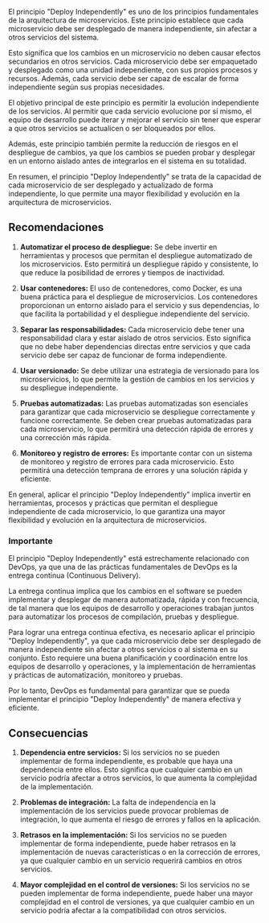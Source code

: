 El principio "Deploy Independently" es uno de los principios fundamentales de la arquitectura de microservicios. Este principio establece que cada microservicio debe ser desplegado de manera independiente, sin afectar a otros servicios del sistema.

Esto significa que los cambios en un microservicio no deben causar efectos secundarios en otros servicios. Cada microservicio debe ser empaquetado y desplegado como una unidad independiente, con sus propios procesos y recursos. Además, cada servicio debe ser capaz de escalar de forma independiente según sus propias necesidades.

El objetivo principal de este principio es permitir la evolución independiente de los servicios. Al permitir que cada servicio evolucione por sí mismo, el equipo de desarrollo puede iterar y mejorar el servicio sin tener que esperar a que otros servicios se actualicen o ser bloqueados por ellos.

Además, este principio también permite la reducción de riesgos en el despliegue de cambios, ya que los cambios se pueden probar y desplegar en un entorno aislado antes de integrarlos en el sistema en su totalidad.

En resumen, el principio "Deploy Independently" se trata de la capacidad de cada microservicio de ser desplegado y actualizado de forma independiente, lo que permite una mayor flexibilidad y evolución en la arquitectura de microservicios.


## Recomendaciones

1. **Automatizar el proceso de despliegue:** Se debe invertir en herramientas y procesos que permitan el despliegue automatizado de los microservicios. Esto permitirá un despliegue rápido y consistente, lo que reduce la posibilidad de errores y tiempos de inactividad.

2. **Usar contenedores:** El uso de contenedores, como Docker, es una buena práctica para el despliegue de microservicios. Los contenedores proporcionan un entorno aislado para el servicio y sus dependencias, lo que facilita la portabilidad y el despliegue independiente del servicio.

3. **Separar las responsabilidades:** Cada microservicio debe tener una responsabilidad clara y estar aislado de otros servicios. Esto significa que no debe haber dependencias directas entre servicios y que cada servicio debe ser capaz de funcionar de forma independiente.

4. **Usar versionado:** Se debe utilizar una estrategia de versionado para los microservicios, lo que permite la gestión de cambios en los servicios y su despliegue independiente.

5. **Pruebas automatizadas:** Las pruebas automatizadas son esenciales para garantizar que cada microservicio se despliegue correctamente y funcione correctamente. Se deben crear pruebas automatizadas para cada microservicio, lo que permitirá una detección rápida de errores y una corrección más rápida.

6. **Monitoreo y registro de errores:** Es importante contar con un sistema de monitoreo y registro de errores para cada microservicio. Esto permitirá una detección temprana de errores y una solución rápida y eficiente.

En general, aplicar el principio "Deploy Independently" implica invertir en herramientas, procesos y prácticas que permitan el despliegue independiente de cada microservicio, lo que garantiza una mayor flexibilidad y evolución en la arquitectura de microservicios.

### Importante
El principio "Deploy Independently" está estrechamente relacionado con DevOps, ya que una de las prácticas fundamentales de DevOps es la entrega continua (Continuous Delivery).

La entrega continua implica que los cambios en el software se pueden implementar y desplegar de manera automatizada, rápida y con frecuencia, de tal manera que los equipos de desarrollo y operaciones trabajan juntos para automatizar los procesos de compilación, pruebas y despliegue.

Para lograr una entrega continua efectiva, es necesario aplicar el principio "Deploy Independently", ya que cada microservicio debe ser desplegado de manera independiente sin afectar a otros servicios o al sistema en su conjunto. Esto requiere una buena planificación y coordinación entre los equipos de desarrollo y operaciones, y la implementación de herramientas y prácticas de automatización, monitoreo y pruebas.

Por lo tanto, DevOps es fundamental para garantizar que se pueda implementar el principio "Deploy Independently" de manera efectiva y eficiente.

## Consecuencias

1. **Dependencia entre servicios:** Si los servicios no se pueden implementar de forma independiente, es probable que haya una dependencia entre ellos. Esto significa que cualquier cambio en un servicio podría afectar a otros servicios, lo que aumenta la complejidad de la implementación.

2. **Problemas de integración:** La falta de independencia en la implementación de los servicios puede provocar problemas de integración, lo que aumenta el riesgo de errores y fallos en la aplicación.

3. **Retrasos en la implementación:** Si los servicios no se pueden implementar de forma independiente, puede haber retrasos en la implementación de nuevas características o en la corrección de errores, ya que cualquier cambio en un servicio requerirá cambios en otros servicios.

4. **Mayor complejidad en el control de versiones:** Si los servicios no se pueden implementar de forma independiente, puede haber una mayor complejidad en el control de versiones, ya que cualquier cambio en un servicio podría afectar a la compatibilidad con otros servicios.

